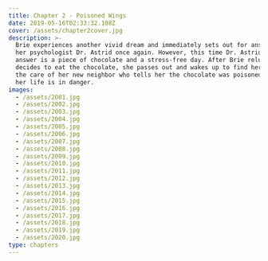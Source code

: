 ```yaml
---
title: Chapter 2 - Poisoned Wings
date: 2019-05-16T02:33:32.108Z
cover: /assets/chapter2cover.jpg
description: >-
  Brie experiences another vivid dream and immediately sets out for answers from
  her psychologist Dr. Astrid once again. However, this time Dr. Astrid's only
  answer is a piece of chocolate and a stress-free day. After Brie reluctantly
  decides to eat the chocolate, she passes out and wakes up to find herself in
  the care of her new neighbor who tells her the chocolate was poisoned and now
  her life is in danger. 
images:
  - /assets/2001.jpg
  - /assets/2002.jpg
  - /assets/2003.jpg
  - /assets/2004.jpg
  - /assets/2005.jpg
  - /assets/2006.jpg
  - /assets/2007.jpg
  - /assets/2008.jpg
  - /assets/2009.jpg
  - /assets/2010.jpg
  - /assets/2011.jpg
  - /assets/2012.jpg
  - /assets/2013.jpg
  - /assets/2014.jpg
  - /assets/2015.jpg
  - /assets/2016.jpg
  - /assets/2017.jpg
  - /assets/2018.jpg
  - /assets/2019.jpg
  - /assets/2020.jpg
type: chapters
---
```


